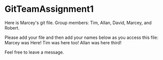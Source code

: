 GitTeamAssignment1
==================


Here is Marcey's git file. 
Group members: Tim, Allan, David, Marcey, and Robert.


Please add your file and then add your names below as you access this file:
Marcey was Here!
Tim was here too!
Allan was here third!

Feel free to leave a message.
